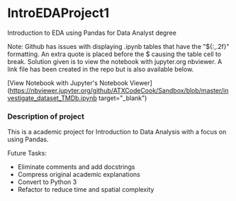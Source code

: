 # IntroEDAProject1
Introduction to EDA using Pandas for Data Analyst degree

Note: Github has issues with displaying .ipynb tables that have the "${:,.2f}" formatting. 
An extra quote is placed before the $ causing the table cell to break. Solution given is to 
view the notebook with jupyter.org nbviewer. A link file has been created in the repo but is
also available below. 

[View Notebook with Jupyter's Notebook Viewer](https://nbviewer.jupyter.org/github/ATXCodeCook/Sandbox/blob/master/investigate_dataset_TMDb.ipynb target="_blank")

### Description of project
This is a academic project for Introduction to Data Analysis with a focus on using Pandas.

Future Tasks:
* Eliminate comments and add docstrings
* Compress original academic explanations
* Convert to Python 3
* Refactor to reduce time and spatial complexity

